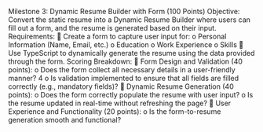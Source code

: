 Milestone 3: Dynamic Resume Builder with Form (100 Points) 
Objective:
Convert the static resume into a Dynamic Resume Builder where users can fill out a form, and the 
resume is generated based on their input. 
Requirements: 
 Create a form to capture user input for: 
o Personal Information (Name, Email, etc.) 
o Education 
o Work Experience 
o Skills 
 Use TypeScript to dynamically generate the resume using the data provided through the 
form. 
Scoring Breakdown: 
 Form Design and Validation (40 points):
o Does the form collect all necessary details in a user-friendly manner? 
4 
o Is validation implemented to ensure that all fields are filled correctly (e.g., 
mandatory fields)? 
 Dynamic Resume Generation (40 points):
o Does the form correctly populate the resume with user input? 
o Is the resume updated in real-time without refreshing the page? 
 User Experience and Functionality (20 points):
o Is the form-to-resume generation smooth and functional? 
